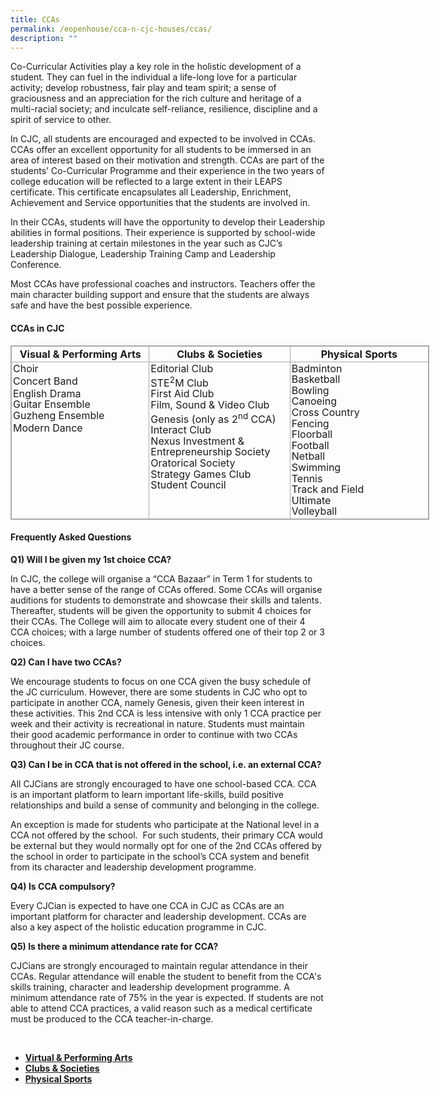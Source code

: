 ```yaml
---
title: CCAs
permalink: /eopenhouse/cca-n-cjc-houses/ccas/
description: ""
---
```

Co-Curricular Activities play a key role in the holistic development of a student. They can fuel in the individual a life-long love for a particular activity; develop robustness, fair play and team spirit; a sense of graciousness and an appreciation for the rich culture and heritage of a multi-racial society; and inculcate self-reliance, resilience, discipline and a spirit of service to other.

  

In CJC, all students are encouraged and expected to be involved in CCAs. CCAs offer an excellent opportunity for all students to be immersed in an area of interest based on their motivation and strength. CCAs are part of the students’ Co-Curricular Programme and their experience in the two years of college education will be reflected to a large extent in their LEAPS certificate. This certificate encapsulates all Leadership, Enrichment, Achievement and Service opportunities that the students are involved in.

  

In their CCAs, students will have the opportunity to develop their Leadership abilities in formal positions. Their experience is supported by school-wide leadership training at certain milestones in the year such as CJC’s Leadership Dialogue, Leadership Training Camp and Leadership Conference.

  

Most CCAs have professional coaches and instructors. Teachers offer the main character building support and ensure that the students are always safe and have the best possible experience.

#### **CCAs in CJC**

<table style="margin: 0px; outline: 0px; padding: 0px; border-collapse: collapse; border: 1px solid rgb(170, 170, 170); width: 670px;" class="iveo_table ives_tab_simple3" cellpadding="0" cellspacing="0" border="0"><tbody style="margin: 0px; outline: 0px; padding: 0px;"><tr style="margin: 0px; outline: 0px; padding: 0px;"><td style="margin: 0px; outline: 0px; padding: 2px; text-align: center; border: 1px solid rgb(170, 170, 170); width: 178.3pt;" valign="top"><strong style="margin: 0px; outline: 0px; padding: 0px;">Visual &amp; Performing Arts</strong><br style="margin: 0px; outline: 0px; padding: 0px;"></td><td style="margin: 0px; outline: 0px; padding: 2px; text-align: center; border: 1px solid rgb(170, 170, 170); width: 177.2pt;" valign="top"><strong style="margin: 0px; outline: 0px; padding: 0px;">Clubs &amp; Societies</strong><br style="margin: 0px; outline: 0px; padding: 0px;"></td><td style="margin: 0px; outline: 0px; padding: 2px; text-align: center; border: 1px solid rgb(170, 170, 170); width: 2.5in;" valign="top"><strong style="margin: 0px; outline: 0px; padding: 0px;">Physical Sports</strong><br style="margin: 0px; outline: 0px; padding: 0px;"></td></tr><tr style="margin: 0px; outline: 0px; padding: 0px;"><td style="margin: 0px; outline: 0px; padding: 2px; text-align: center; border: 1px solid rgb(170, 170, 170); width: 178.3pt;" valign="top"><div style="margin: 0px; outline: 0px; padding: 0px; line-height: 22.4px; text-align: left;"><span style="margin: 0px; outline: 0px; padding: 0px; line-height: 17.6px; background-color: initial;">Choir</span></div><div style="margin: 0px; outline: 0px; padding: 0px; line-height: 22.4px; text-align: left;">Concert Band</div><div style="margin: 0px; outline: 0px; padding: 0px; line-height: 22.4px; text-align: left;"><span style="margin: 0px; outline: 0px; padding: 0px; line-height: 17.6px; background-color: initial;">English Drama</span></div><div style="margin: 0px; outline: 0px; padding: 0px; line-height: 22.4px; text-align: left;"><span style="margin: 0px; outline: 0px; padding: 0px; line-height: 17.6px; background-color: initial;">Guitar Ensemble</span></div><div style="margin: 0px; outline: 0px; padding: 0px; line-height: 22.4px; text-align: left;"><span style="margin: 0px; outline: 0px; padding: 0px; line-height: 17.6px; background-color: initial;">Guzheng Ensemble</span></div><div style="margin: 0px; outline: 0px; padding: 0px; line-height: 22.4px; text-align: left;">Modern Dance</div></td><td style="margin: 0px; outline: 0px; padding: 2px; text-align: center; border: 1px solid rgb(170, 170, 170); width: 177.2pt;" valign="top"><div style="margin: 0px; outline: 0px; padding: 0px; line-height: 22.4px; text-align: left;"><span style="margin: 0px; outline: 0px; padding: 0px; line-height: 17.6px; background-color: initial;">Editorial Club</span></div><div style="margin: 0px; outline: 0px; padding: 0px; line-height: 22.4px; text-align: left;"><span style="margin: 0px; outline: 0px; padding: 0px; line-height: 17.6px; background-color: initial;">STE<sup style="margin: 0px; outline: 0px; padding: 0px;">2</sup>M Club</span></div><div style="margin: 0px; outline: 0px; padding: 0px; line-height: 22.4px; text-align: left;"><span style="margin: 0px; outline: 0px; padding: 0px; line-height: 17.6px; background-color: initial;">First Aid Club</span></div><div style="margin: 0px; outline: 0px; padding: 0px; line-height: 22.4px; text-align: left;"><span style="margin: 0px; outline: 0px; padding: 0px; line-height: 17.6px; background-color: initial;">Film, Sound &amp; Video Club</span></div><div style="margin: 0px; outline: 0px; padding: 0px; line-height: 22.4px; text-align: left;"><span style="margin: 0px; outline: 0px; padding: 0px; line-height: 17.6px; background-color: initial;">Genesis (only as 2<sup style="margin: 0px; outline: 0px; padding: 0px;">nd</sup><span>&nbsp;</span>CCA)</span></div><div style="margin: 0px; outline: 0px; padding: 0px; line-height: 22.4px; text-align: left;"><span style="margin: 0px; outline: 0px; padding: 0px; line-height: 17.6px; background-color: initial;">Interact Club</span></div><div style="margin: 0px; outline: 0px; padding: 0px; line-height: 22.4px; text-align: left;"><span style="margin: 0px; outline: 0px; padding: 0px; line-height: 17.6px; background-color: initial;">Nexus Investment &amp; Entrepreneurship Society</span></div><div style="margin: 0px; outline: 0px; padding: 0px; line-height: 22.4px; text-align: left;"><span style="margin: 0px; outline: 0px; padding: 0px; line-height: 17.6px; background-color: initial;">Oratorical Society</span></div><div style="margin: 0px; outline: 0px; padding: 0px; line-height: 22.4px; text-align: left;"><span style="margin: 0px; outline: 0px; padding: 0px; line-height: 17.6px; background-color: initial;">Strategy Games Club</span></div><div style="margin: 0px; outline: 0px; padding: 0px; line-height: 22.4px; text-align: left;"><span style="margin: 0px; outline: 0px; padding: 0px; line-height: 17.6px; background-color: initial;">Student Council</span></div></td><td style="margin: 0px; outline: 0px; padding: 2px; text-align: center; border: 1px solid rgb(170, 170, 170); width: 2.5in;" valign="top"><div style="margin: 0px; outline: 0px; padding: 0px; line-height: 22.4px; text-align: left;"><span style="margin: 0px; outline: 0px; padding: 0px; line-height: 17.6px; background-color: initial;">Badminton</span></div><div style="margin: 0px; outline: 0px; padding: 0px; line-height: 22.4px; text-align: left;"><span style="margin: 0px; outline: 0px; padding: 0px; line-height: 17.6px; background-color: initial;">Basketball</span></div><div style="margin: 0px; outline: 0px; padding: 0px; line-height: 22.4px; text-align: left;"><span style="margin: 0px; outline: 0px; padding: 0px; line-height: 17.6px; background-color: initial;">Bowling</span></div><div style="margin: 0px; outline: 0px; padding: 0px; line-height: 22.4px; text-align: left;"><span style="margin: 0px; outline: 0px; padding: 0px; line-height: 17.6px; background-color: initial;">Canoeing</span></div><div style="margin: 0px; outline: 0px; padding: 0px; line-height: 22.4px; text-align: left;"><span style="margin: 0px; outline: 0px; padding: 0px; line-height: 17.6px; background-color: initial;">Cross Country</span></div><div style="margin: 0px; outline: 0px; padding: 0px; line-height: 22.4px; text-align: left;"><span style="margin: 0px; outline: 0px; padding: 0px; line-height: 17.6px; background-color: initial;">Fencing</span></div><div style="margin: 0px; outline: 0px; padding: 0px; line-height: 22.4px; text-align: left;"><span style="margin: 0px; outline: 0px; padding: 0px; line-height: 17.6px; background-color: initial;">Floorball</span></div><div style="margin: 0px; outline: 0px; padding: 0px; line-height: 22.4px; text-align: left;"><span style="margin: 0px; outline: 0px; padding: 0px; line-height: 17.6px; background-color: initial;">Football</span></div><div style="margin: 0px; outline: 0px; padding: 0px; line-height: 22.4px; text-align: left;"><span style="margin: 0px; outline: 0px; padding: 0px; line-height: 17.6px; background-color: initial;">Netball</span></div><div style="margin: 0px; outline: 0px; padding: 0px; line-height: 22.4px; text-align: left;"><span style="margin: 0px; outline: 0px; padding: 0px; line-height: 17.6px; background-color: initial;">Swimming</span></div><div style="margin: 0px; outline: 0px; padding: 0px; line-height: 22.4px; text-align: left;"><span style="margin: 0px; outline: 0px; padding: 0px; line-height: 17.6px; background-color: initial;">Tennis</span></div><div style="margin: 0px; outline: 0px; padding: 0px; line-height: 22.4px; text-align: left;"><span style="margin: 0px; outline: 0px; padding: 0px; line-height: 17.6px; background-color: initial;">Track and Field</span></div><div style="margin: 0px; outline: 0px; padding: 0px; line-height: 22.4px; text-align: left;"><span style="margin: 0px; outline: 0px; padding: 0px; line-height: 17.6px; background-color: initial;">Ultimate</span></div><div style="margin: 0px; outline: 0px; padding: 0px; line-height: 22.4px; text-align: left;"><span style="margin: 0px; outline: 0px; padding: 0px; line-height: 17.6px; background-color: initial;">Volleyball</span></div></td></tr></tbody></table>

#### **Frequently Asked Questions**

**Q1) Will I be given my 1st&nbsp;choice CCA?**  

In CJC, the college will organise a “CCA Bazaar” in Term 1 for students to have a better sense of the range of CCAs offered. Some CCAs will organise auditions for students to demonstrate and showcase their skills and talents. Thereafter, students will be given the opportunity to submit 4 choices for their CCAs. The College will aim to allocate every student one of their 4 CCA choices; with a large number of students offered one of their top 2 or 3 choices.

**Q2) Can I have two CCAs?**

We encourage students to focus on one CCA given the busy schedule of the JC curriculum.&nbsp;However, there are some students in CJC who opt to participate in another CCA, namely&nbsp;Genesis, given their keen interest in these activities. This 2nd&nbsp;CCA is less intensive with only 1 CCA practice per week and their activity is recreational in nature. Students must maintain their good academic performance in order to continue with two CCAs throughout their JC course.

**Q3) Can I be in CCA that is not offered in the school, i.e. an external CCA?**

All CJCians are strongly encouraged to have one school-based CCA. CCA is an important platform to learn important life-skills, build positive relationships and build a sense of community and belonging in the college.

An exception is made for students who participate at the National level in a CCA not offered by the school.&nbsp; For such students, their primary CCA would be external but they would normally opt for one of the 2nd&nbsp;CCAs offered by the school in order to participate in the school’s CCA system and benefit from its character and leadership development programme.

**Q4) Is CCA compulsory?**

Every CJCian is expected to have one CCA in CJC as CCAs are an important platform for character and leadership development. CCAs are also a key aspect of the holistic education programme in CJC.

**Q5) Is there a minimum attendance rate for CCA?**

CJCians are strongly encouraged to maintain regular attendance in their CCAs. Regular attendance will enable the student to benefit from the CCA's skills training, character and leadership development programme. A minimum attendance rate of 75% in the year is expected. If students are not able to attend CCA practices, a valid reason such as a medical certificate must be produced to the CCA teacher-in-charge. 

<br>

*   **[Virtual &amp; Performing Arts](/eopenhouse/cca-n-cjc-houses/ccas/visual-n-performing-arts/choir)**
*   **[Clubs &amp; Societies](/eopenhouse/cca-n-cjc-houses/ccas/clubs-n-societies/editorial-club)**
*   **[Physical Sports](/eopenhouse/cca-n-cjc-houses/ccas/physical-sports/badminton)**